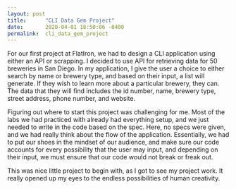 ```yaml
---
layout: post
title:      "CLI Data Gem Project"
date:       2020-04-01 18:50:06 -0400
permalink:  cli_data_gem_project
---
```




For our first project at FlatIron, we had to design a CLI application using either an API or scrapping. I decided to use  API for retrieving data for 50 breweries in San Diego. In my application, I give the user a choice to either search by name or brewery type, and based on their input, a list will generate. If they wish to learn more about a particular brewery, they can. The data that they will find includes the id number, name, brewery type, street address, phone number, and website. 

Figuring out where to start this project was challenging for me. Most of the labs we had practiced with already had everything setup, and we just needed to write in the code based on the spec. Here, no specs were given, and we had really think about the flow of the application. Essentially, we had to put our shoes in the mindset of our audience, and make sure our code accounts for every possibility that the user may input, and depending on their input, we must ensure that our code would not break or freak out. 

This was nice little project to begin with, as I got to see my project work. It really opened up my eyes to the endless possibilities of human creativity.
